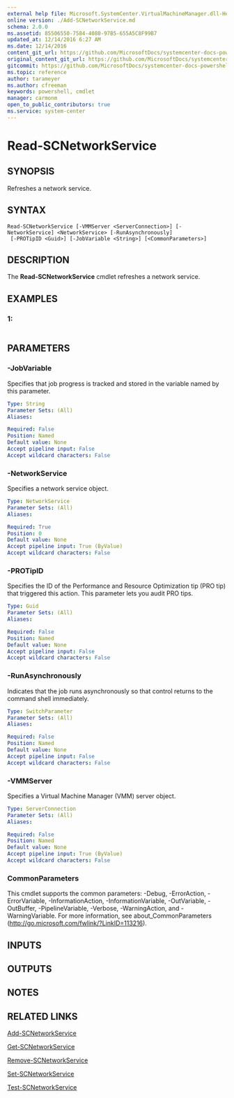 ```yaml
---
external help file: Microsoft.SystemCenter.VirtualMachineManager.dll-Help.xml
online version: ./Add-SCNetworkService.md
schema: 2.0.0
ms.assetid: 85506550-7584-4080-97B5-655A5C8F99B7
updated_at: 12/14/2016 6:27 AM
ms.date: 12/14/2016
content_git_url: https://github.com/MicrosoftDocs/systemcenter-docs-powershell/blob/master/systemcenter-cmdlets/VirtualMachineManager/v1/Read-SCNetworkService.md
original_content_git_url: https://github.com/MicrosoftDocs/systemcenter-docs-powershell/blob/master/systemcenter-cmdlets/VirtualMachineManager/v1/Read-SCNetworkService.md
gitcommit: https://github.com/MicrosoftDocs/systemcenter-docs-powershell/blob/bf6b8bb68f9fbd68e9f50181dcb211c496d2cd47/systemcenter-cmdlets/VirtualMachineManager/v1/Read-SCNetworkService.md
ms.topic: reference
author: tarameyer
ms.author: cfreeman
keywords: powershell, cmdlet
manager: carmonm
open_to_public_contributors: true
ms.service: system-center
---
```


# Read-SCNetworkService

## SYNOPSIS
Refreshes a network service.

## SYNTAX

```
Read-SCNetworkService [-VMMServer <ServerConnection>] [-NetworkService] <NetworkService> [-RunAsynchronously]
 [-PROTipID <Guid>] [-JobVariable <String>] [<CommonParameters>]
```

## DESCRIPTION
The **Read-SCNetworkService** cmdlet refreshes a network service.

## EXAMPLES

### 1:
```

```

## PARAMETERS

### -JobVariable
Specifies that job progress is tracked and stored in the variable named by this parameter.

```yaml
Type: String
Parameter Sets: (All)
Aliases: 

Required: False
Position: Named
Default value: None
Accept pipeline input: False
Accept wildcard characters: False
```

### -NetworkService
Specifies a network service object.

```yaml
Type: NetworkService
Parameter Sets: (All)
Aliases: 

Required: True
Position: 0
Default value: None
Accept pipeline input: True (ByValue)
Accept wildcard characters: False
```

### -PROTipID
Specifies the ID of the Performance and Resource Optimization tip (PRO tip) that triggered this action.
This parameter lets you audit PRO tips.

```yaml
Type: Guid
Parameter Sets: (All)
Aliases: 

Required: False
Position: Named
Default value: None
Accept pipeline input: False
Accept wildcard characters: False
```

### -RunAsynchronously
Indicates that the job runs asynchronously so that control returns to the command shell immediately.

```yaml
Type: SwitchParameter
Parameter Sets: (All)
Aliases: 

Required: False
Position: Named
Default value: None
Accept pipeline input: False
Accept wildcard characters: False
```

### -VMMServer
Specifies a Virtual Machine Manager (VMM) server object.

```yaml
Type: ServerConnection
Parameter Sets: (All)
Aliases: 

Required: False
Position: Named
Default value: None
Accept pipeline input: True (ByValue)
Accept wildcard characters: False
```

### CommonParameters
This cmdlet supports the common parameters: -Debug, -ErrorAction, -ErrorVariable, -InformationAction, -InformationVariable, -OutVariable, -OutBuffer, -PipelineVariable, -Verbose, -WarningAction, and -WarningVariable. For more information, see about_CommonParameters (http://go.microsoft.com/fwlink/?LinkID=113216).

## INPUTS

## OUTPUTS

## NOTES

## RELATED LINKS

[Add-SCNetworkService](xref:VirtualMachineManager/v1/Add-SCNetworkService.md)

[Get-SCNetworkService](xref:VirtualMachineManager/v1/Get-SCNetworkService.md)

[Remove-SCNetworkService](xref:VirtualMachineManager/v1/Remove-SCNetworkService.md)

[Set-SCNetworkService](xref:VirtualMachineManager/v1/Set-SCNetworkService.md)

[Test-SCNetworkService](xref:VirtualMachineManager/v1/Test-SCNetworkService.md)
